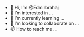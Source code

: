 - 👋 Hi, I’m @Edmirbrahaj
- 👀 I’m interested in ...
- 🌱 I’m currently learning ...
- 💞️ I’m looking to collaborate on ...
- 📫 How to reach me ...

<!---
Edmirbrahaj/Edmirbrahaj is a ✨ special ✨ repository because its `README.md` (this file) appears on your GitHub profile.
You can click the Preview link to take a look at your changes.
--->
